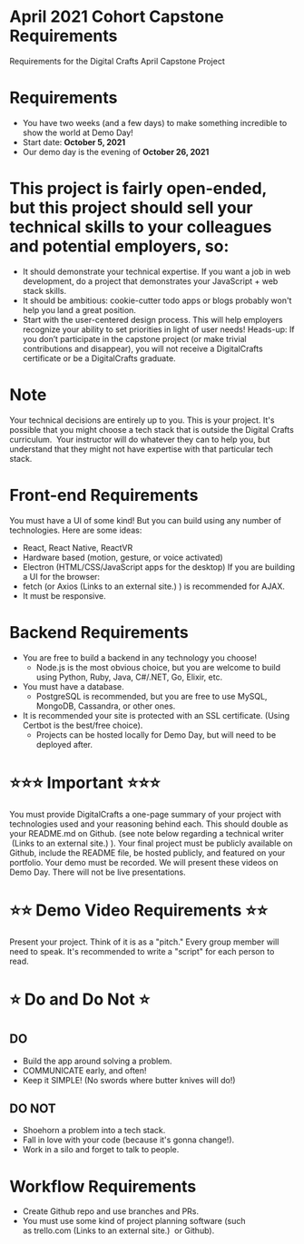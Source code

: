 # April 2021 Cohort Capstone Requirements
Requirements for the Digital Crafts April Capstone Project

# Requirements
* You have two weeks (and a few days) to make something incredible to show the world at Demo Day!
* Start date: **October 5, 2021**
* Our demo day is the evening of **October 26, 2021**

# This project is fairly open-ended, but this project should sell your technical skills to your colleagues and potential employers, so:
* It should demonstrate your technical expertise. If you want a job in web development, do a project that demonstrates your JavaScript + web stack skills.
* It should be ambitious: cookie-cutter todo apps or blogs probably won't help you land a great position.
* Start with the user-centered design process. This will help employers recognize your ability to set priorities in light of user needs!
Heads-up: If you don’t participate in the capstone project (or make trivial contributions and disappear), you will not receive a DigitalCrafts certificate or be a DigitalCrafts graduate.
 
# Note
Your technical decisions are entirely up to you. This is your project. It's possible that you might choose a tech stack that is outside the Digital Crafts curriculum.  Your instructor will do whatever they can to help you, but understand that they might not have expertise with that particular tech stack.

# Front-end Requirements
You must have a UI of some kind! But you can build using any number of technologies. Here are some ideas:
* React, React Native, ReactVR
* Hardware based (motion, gesture, or voice activated)
* Electron (HTML/CSS/JavaScript apps for the desktop)
If you are building a UI for the browser:
* fetch (or Axios (Links to an external site.) ) is recommended for AJAX.
* It must be responsive.

# Backend Requirements
* You are free to build a backend in any technology you choose!
    * Node.js is the most obvious choice, but you are welcome to build using Python, Ruby, Java, C#/.NET, Go, Elixir, etc.
* You must have a database.
    * PostgreSQL is recommended, but you are free to use MySQL, MongoDB, Cassandra, or other ones.
* It is recommended your site is protected with an SSL certificate. (Using Certbot is the best/free choice).
    * Projects can be hosted locally for Demo Day, but will need to be deployed after.  

# ⭐️⭐️⭐️ Important ⭐️⭐️⭐️
You must provide DigitalCrafts a one-page summary of your project with technologies used and your reasoning behind each.
This should double as your README.md on Github. (see note below regarding a technical writer
 (Links to an external site.)
).
Your final project must be publicly available on Github, include the README file, be hosted publicly, and featured on your portfolio.
Your demo must be recorded.
We will present these videos on Demo Day.
There will not be live presentations.

# ⭐️⭐️ Demo Video Requirements ⭐️⭐️
Present your project.
Think of it is as a "pitch."
Every group member will need to speak.
It's recommended to write a "script" for each person to read.

# ⭐️ Do and Do Not ⭐️

## DO
* Build the app around solving a problem.
* COMMUNICATE early, and often!
* Keep it SIMPLE! (No swords where butter knives will do!)
## DO NOT
* Shoehorn a problem into a tech stack.
* Fall in love with your code (because it's gonna change!).
* Work in a silo and forget to talk to people.

# Workflow Requirements
* Create Github repo and use branches and PRs.
* You must use some kind of project planning software (such as trello.com (Links to an external site.)  or Github).
